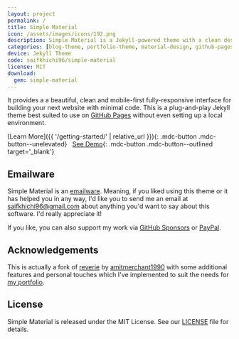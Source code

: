 ```yaml
---
layout: project
permalink: /
title: Simple Material
icon: /assets/images/icons/192.png
description: Simple Material is a Jekyll-powered theme with a clean design following Google's Material Design guidelines.
categories: [blog-theme, portfolio-theme, material-design, github-pages]
device: Jekyll Theme
code: saifkhichi96/simple-material
license: MIT
download:
  gem: simple-material
---
```


It provides a a beautiful, clean and mobile-first fully-responsive interface for building your next website with minimal code. This is a plug-and-play Jekyll theme best suited to use on [GitHub Pages](https://pages.github.com) without even setting up a local environment.

[Learn More]({{ '/getting-started/' | relative_url }}){: .mdc-button .mdc-button--unelevated}  &nbsp; [See Demo](https://www.saifkhichi.com/){: .mdc-button .mdc-button--outlined target='_blank'}


## <i id='emailware'></i>Emailware

Simple Material is an [emailware](https://en.wiktionary.org/wiki/emailware). Meaning, if you liked using this theme or it has helped you in any way, I'd like you to send me an email at [saifkhichi96@gmail.com](mailto://saifkhichi96@gmail.com) about anything you'd want to say about this software. I'd really appreciate it!

If you like, you can also support my work via [GitHub Sponsors](https://github.com/sponsors/saifkhichi96) or [PayPal](https://www.paypal.com/paypalme/saifkhichi06).

## <i id='acknowledge'></i>Acknowledgements

This is actually a fork of [reverie](https://github.com/amitmerchant1990/reverie) by [amitmerchant1990](https://github.com/amitmerchant1990/) with some additional features and personal touches which I've implemented to suit the needs for [my portfolio](https://www.saifkhichi.com/).

## <i id='license'></i>License

Simple Material is released under the MIT License. See our [LICENSE](https://github.com/saifkhichi96/simple-material/blob/master/LICENSE) file for details.
